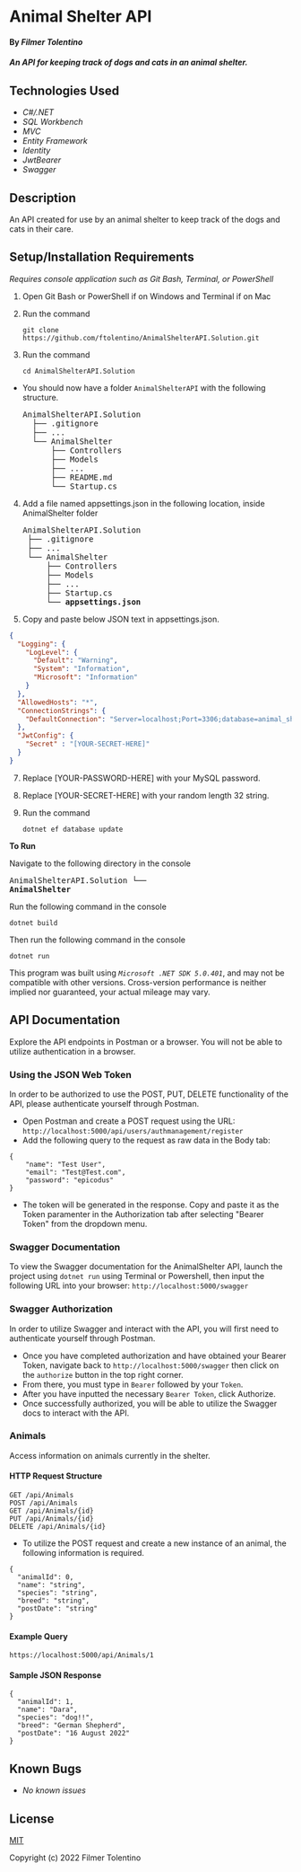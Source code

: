 # Animal Shelter API

#### By _Filmer Tolentino_

#### _An API for keeping track of dogs and cats in an animal shelter._

## Technologies Used

* _C#/.NET_
* _SQL Workbench_
* _MVC_
* _Entity Framework_
* _Identity_
* _JwtBearer_
* _Swagger_

## Description

An API created for use by an animal shelter to keep track of the dogs and cats in their care.

## Setup/Installation Requirements
_Requires console application such as Git Bash, Terminal, or PowerShell_

1. Open Git Bash or PowerShell if on Windows and Terminal if on Mac
2. Run the command

    ``git clone https://github.com/ftolentino/AnimalShelterAPI.Solution.git``

3. Run the command

    ``cd AnimalShelterAPI.Solution``

* You should now have a folder `AnimalShelterAPI` with the following structure.
    <pre>AnimalShelterAPI.Solution
    ├── .gitignore 
    ├── ... 
    └── AnimalShelter
        ├── Controllers
        ├── Models
        ├── ...
        ├── README.md
        └── Startup.cs</pre>

4. Add a file named appsettings.json in the following location, inside AnimalShelter folder 

    <pre>AnimalShelterAPI.Solution
    ├── .gitignore 
    ├── ... 
    └── AnimalShelter
        ├── Controllers
        ├── Models
        ├── ...
        ├── Startup.cs
        └── <strong>appsettings.json</strong></pre>
      
5. Copy and paste below JSON text in appsettings.json.

```json
{
  "Logging": {
    "LogLevel": {
      "Default": "Warning",
      "System": "Information",
      "Microsoft": "Information"
    }
  },
  "AllowedHosts": "*",
  "ConnectionStrings": {
    "DefaultConnection": "Server=localhost;Port=3306;database=animal_shelter;uid=root;pwd=[YOUR-PASSWORD-HERE];"
  },
  "JwtConfig": {
    "Secret" : "[YOUR-SECRET-HERE]"
  }
}

```

7. Replace [YOUR-PASSWORD-HERE] with your MySQL password.

8. Replace [YOUR-SECRET-HERE] with your random length 32 string.

9. Run the command

    ```dotnet ef database update```


<strong>To Run</strong>

Navigate to the following directory in the console
    <pre>AnimalShelterAPI.Solution
    └── <strong>AnimalShelter</strong></pre>

Run the following command in the console

  ``dotnet build``

Then run the following command in the console

  ``dotnet run``

This program was built using _`Microsoft .NET SDK 5.0.401`_, and may not be compatible with other versions. Cross-version performance is neither implied nor guaranteed, your actual mileage may vary.

## API Documentation
Explore the API endpoints in Postman or a browser. You will not be able to utilize authentication in a browser.

### Using the JSON Web Token
In order to be authorized to use the POST, PUT, DELETE functionality of the API, please authenticate yourself through Postman.
* Open Postman and create a POST request using the URL: `http://localhost:5000/api/users/authmanagement/register`
* Add the following query to the request as raw data in the Body tab:
```
{
    "name": "Test User",
    "email": "Test@Test.com",
    "password": "epicodus"
}
```
* The token will be generated in the response. Copy and paste it as the Token paramenter in the Authorization tab after selecting "Bearer Token" from the dropdown menu.

###  Swagger Documentation 
To view the Swagger documentation for the AnimalShelter API, launch the project using `dotnet run` using Terminal or Powershell, then input the following URL into your browser: `http://localhost:5000/swagger`

###  Swagger Authorization 
In order to utilize Swagger and interact with the API, you will first need to authenticate yourself through Postman. 
* Once you have completed authorization and have obtained your Bearer Token, navigate back to `http://localhost:5000/swagger` then click on the `authorize` button in the top right corner.
* From there, you must type in `Bearer` followed by your `Token`.
* After you have inputted the necessary `Bearer Token`, click Authorize.
* Once successfully authorized, you will be able to utilize the Swagger docs to interact with the API.

### Animals
Access information on animals currently in the shelter.

#### HTTP Request Structure
```
GET /api/Animals
POST /api/Animals
GET /api/Animals/{id}
PUT /api/Animals/{id}
DELETE /api/Animals/{id}
```
* To utilize the POST request and create a new instance of an animal, the following information is required.
```
{
  "animalId": 0,
  "name": "string",
  "species": "string",
  "breed": "string",
  "postDate": "string"
}
```

#### Example Query
```
https://localhost:5000/api/Animals/1
```
#### Sample JSON Response
```
{
  "animalId": 1,
  "name": "Dara",
  "species": "dog!!",
  "breed": "German Shepherd",
  "postDate": "16 August 2022"
}
```

## Known Bugs

* _No known issues_

## License

[MIT](/LICENSE)

Copyright (c) 2022 Filmer Tolentino